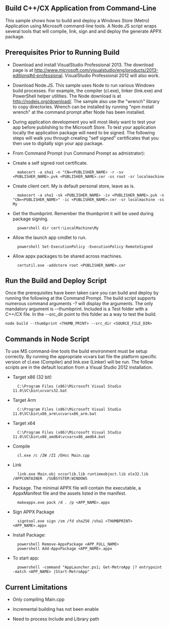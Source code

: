 
Build C++/CX Application from Command-Line
------------------------------------------

This sample shows how to build and deploy a Windows Store (Metro) Application using Microsoft command-line tools. A Node.JS script wraps several tools that will compile, link, sign and and deploy the generate APPX package.

Prerequisites Prior to Running Build
------------------------------------

- Download and install VisualStudio Professional 2013. The download page is at  http://www.microsoft.com/visualstudio/eng/products/2013-editions#d-professional. VisualStudio Professional 2012 will also work.

- Download Node.JS. This sample uses Node to run various Windows build processes. For example, the compiler (cl.exe), linker (link.exe) and PowerShell helper utilities. The Node download is at http://nodejs.org/download/. The sample also use the "wrench" library to copy directories. Wrench can be installed by running "npm install wrench" at the command prompt after Node has been installed.

- During application development you will most likely want to test your app before publishing to the Microsoft Store. To test your application locally the application package will need to be signed. The following steps will walk you through creating "self signed" certificates that you then use to digitally sign your app package.

- From Command Prompt (run Command Prompt as admistrator):

- Create a self signed root certificate.

		makecert -a sha1 -n "CN=<PUBLISHER_NAME> -r -sv <PUBLISHER_NAME>.pvk <PUBLISHER_NAME>.cer -ss root -sr localmachine

- Create client cert. My is default personal store, leave as is.

		makecert -a sha1 -sk <PUBLISHER_NAME> -iv <PUBLISHER_NAME>.pvk -n "CN=<PUBLISHER_NAME>" -ic <PUBLISHER_NAME>.cer -sr localmachine -ss My

- Get the thumbprint. Remember the thumbprint it will be used during package signing.

		powershell dir cert:\LocalMachine\My

- Allow the launch app cmdlet to run.

		powershell Set-ExecutionPolicy -ExecutionPolicy RemoteSigned

- Allow appx packages to be shared across machines.
		
		certutil.exe -addstore root <PUBLISHER_NAME>.cer

Run the Build and Deploy Script
-------------------------------

Once the prerequisites have been taken care you can build and deploy by running the following at the Command Prompt. The build script supports numerous command arguments -? will display the arguments. The only mandatory argument is --thumbprint. Included is a Test folder with a C++/CX file. In the --src_dir point to this folder as a way to test the build. 

	node build --thumbprint <THUMB_PRINT> --src_dir <SOURCE_FILE_DIR>

Commands in Node Script
-----------------------

To use MS command-line tools the build environment must be setup correctly. By running the appropriate vcvars bat file the platform specific version of cl.exe (Compiler) and link.exe (Linker) will be run. The follow scripts are in the default location from a Visual Studio 2012 installation.

- Target x86 (32 bit)

		C:\Program Files (x86)\Microsoft Visual Studio 11.0\VC\bin\vcvars32.bat

- Target Arm

		C:\Program Files (x86)\Microsoft Visual Studio 11.0\VC\bin\x86_arm\vcvarsx86_arm.bat

- Target x64

		C:\Program Files (x86)\Microsoft Visual Studio 11.0\VC\bin\x86_amd64\vcvarsx86_amd64.bat

- Compile

		cl.exe /c /ZW /ZI /EHsc Main.cpp

- Link
		
		link.exe Main.obj vccorlib.lib runtimeobject.lib ole32.lib /APPCONTAINER  /SUBSYSTEM:WINDOWS

- Package. The minimal APPX file will contain the executable, a AppxManifest file and the assets listed in the manifest.

		makeappx.exe pack /d . /p <APP_NAME>.appx

- Sign APPX Package

		signtool.exe sign /sm /fd sha256 /sha1 <THUMBPRINT> <APP_NAME>.appx

- Install Package:

		powershell Remove-AppxPackage <APP_FULL_NAME>
		powershell Add-AppxPackage <APP_NAME>.appx

- To start app:

		powershell -command "AppLauncher.ps1; Get-MetroApp |? entrypoint -match <APP_NAME> |Start-MetroApp"



Current Limitations
-------------------

- Only compiling Main.cpp

- Incremental building has not been enable

- Need to process Include and Library path


